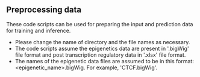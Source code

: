 ## Preprocessing data

These code scripts can be used for preparing the input and prediction data for training and inference.
- Please change the name of directory and the file names as necessary.
- The code scripts assume the epigenetics data are present in '.bigWig' file format and post transcription regulatory data in '.xlsx' file format.
- The names of the epigenetic data files are assumed to be in this format: <epigenetic_name>.bigWig. For example, 'CTCF.bigWig'.
